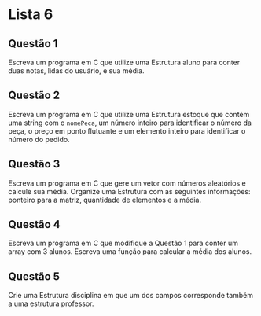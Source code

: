 # Lista 6

## Questão 1

Escreva um programa em C que utilize uma Estrutura aluno para conter duas notas, lidas do usuário,
e sua média.

## Questão 2

Escreva um programa em C que utilize uma Estrutura estoque que contém uma string com o
`nomePeca`, um número inteiro para identificar o número da peça, o preço em ponto flutuante e um
elemento inteiro para identificar o número do pedido.

## Questão 3

Escreva um programa em C que gere um vetor com números aleatórios e calcule sua média. Organize
uma Estrutura com as seguintes informações: ponteiro para a matriz, quantidade de elementos e a média.

## Questão 4

Escreva um programa em C que modifique a Questão 1 para conter um array com 3 alunos. Escreva uma função para calcular a média dos alunos.

## Questão 5

Crie uma Estrutura disciplina em que um dos campos corresponde também a uma estrutura professor.
